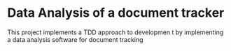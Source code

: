 # Data Analysis of a document tracker
 This project implements a TDD approach to developmen t by implementing a data analysis software for document tracking
